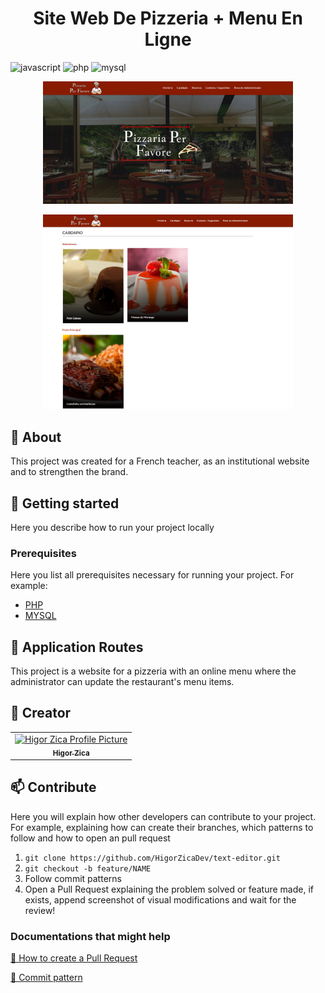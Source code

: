 [JAVASCRIPT__BADGE]: https://img.shields.io/badge/Javascript-000?style=for-the-badge&logo=javascript
[PHP]: https://img.shields.io/badge/php-%23777BB4.svg?style=for-the-badge&logo=php&logoColor=white
[MYSQL]: https://img.shields.io/badge/mysql-4479A1.svg?style=for-the-badge&logo=mysql&logoColor=white

<h1 align="center" style="font-weight: bold;">Site Web De Pizzeria + Menu En Ligne</h1>

![javascript][JAVASCRIPT__BADGE]
![php][PHP]
![mysql][MYSQL]

<p align="center">
    <img src="https://raw.githubusercontent.com/HigorZicaDev/site-pizza-per-favore/main/img/CardapioPizza1.png" alt="Image Example" width="400px">
</p>

<p align="center">
    <img src="https://raw.githubusercontent.com/HigorZicaDev/site-pizza-per-favore/main/img/CardapioPizza2.png" alt="Image Example" width="400px">
</p>

<h2 id="started">📌 About</h2>

This project was created for a French teacher, as an institutional website and to strengthen the brand.

<h2 id="started">🚀 Getting started</h2>

Here you describe how to run your project locally

<h3>Prerequisites</h3>

Here you list all prerequisites necessary for running your project. For example:

- [PHP](https://www.php.net/downloads.php)
- [MYSQL](https://www.mysql.com/fr/downloads/)

<h2 id="routes">📍 Application Routes</h2>

This project is a website for a pizzeria with an online menu where the administrator can update the restaurant's menu items.

<h2 id="colab">🤝 Creator</h2>

<table>
  <tr>
    <td align="center">
      <a href="#">
        <img src="https://avatars.githubusercontent.com/u/165382509?v=4" width="100px;" alt="Higor Zica Profile Picture"/><br>
        <sub>
          <b>Higor Zica</b>
        </sub>
      </a>
    </td>
  </tr>
</table>

<h2 id="contribute">📫 Contribute</h2>

Here you will explain how other developers can contribute to your project. For example, explaining how can create their branches, which patterns to follow and how to open an pull request

1. `git clone https://github.com/HigorZicaDev/text-editor.git`
2. `git checkout -b feature/NAME`
3. Follow commit patterns
4. Open a Pull Request explaining the problem solved or feature made, if exists, append screenshot of visual modifications and wait for the review!

<h3>Documentations that might help</h3>

[📝 How to create a Pull Request](https://www.atlassian.com/br/git/tutorials/making-a-pull-request)

[💾 Commit pattern](https://gist.github.com/joshbuchea/6f47e86d2510bce28f8e7f42ae84c716)
